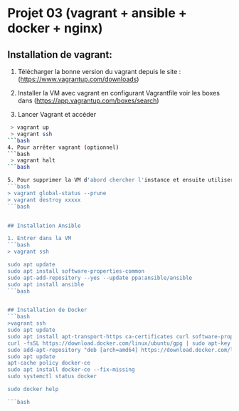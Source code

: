 # Projet 03 (vagrant + ansible + docker + nginx)

## Installation de vagrant:

1. Télécharger la bonne version du vagrant depuis le site : (https://www.vagrantup.com/downloads)


2. Installer la VM avec vagrant en configurant Vagrantfile voir les boxes dans (https://app.vagrantup.com/boxes/search)

3. Lancer Vagrant et accéder
```bash
 > vagrant up
 > vagrant ssh
```bash 
4. Pour arrêter vagrant (optionnel)
```bash
 > vagrant halt
```bash

5. Pour supprimer la VM d'abord chercher l'instance et ensuite utiliser l'option destroy
```bash
> vagrant global-status --prune
> vagrant destroy xxxxx
```bash


## Installation Ansible

1. Entrer dans la VM
```bash
> vagrant ssh

sudo apt update
sudo apt install software-properties-common
sudo apt-add-repository --yes --update ppa:ansible/ansible
sudo apt install ansible
```bash


## Installation de Docker
```bash
>vagrant ssh
sudo apt update
sudo apt install apt-transport-https ca-certificates curl software-properties-common
curl -fsSL https://download.docker.com/linux/ubuntu/gpg | sudo apt-key add -
sudo add-apt-repository "deb [arch=amd64] https://download.docker.com/linux/ubuntu focal stable"
sudo apt update
apt-cache policy docker-ce
sudo apt install docker-ce --fix-missing
sudo systemctl status docker

sudo docker help

```bash



